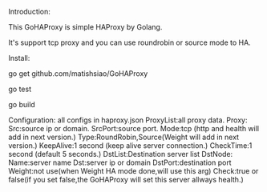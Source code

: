 Introduction:

  This GoHAProxy is simple HAProxy by Golang.

  It's support tcp proxy and you can use roundrobin or source mode to HA.
  

Install:

  go get github.com/matishsiao/GoHAProxy

  go test

  go build

Configuration:
  all configs in haproxy.json
  ProxyList:all proxy data.
  Proxy:
      Src:source ip or domain.
      SrcPort:source port.
      Mode:tcp (http and health will add in next version.)
      Type:RoundRobin,Source(Weight will add in next version.)
      KeepAlive:1 second (keep alive server connection.)
      CheckTime:1 second (default 5 seconds.)
      DstList:Destination server list
	DstNode:
          Name:server name
          Dst:server ip or domain
          DstPort:destination port
          Weight:not use(when Weight HA mode done,will use this arg)
          Check:true or false(if you set false,the GoHAProxy will set this server allways health.)
